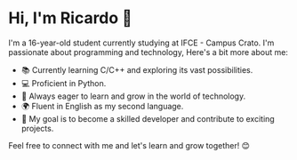 # Hi, I'm Ricardo 👋

I'm a 16-year-old student currently studying at IFCE - Campus Crato. I'm passionate about programming and technology, Here's a bit more about me:

- 📚 Currently learning C/C++ and exploring its vast possibilities.
- 💻 Proficient in Python.
- 🌱 Always eager to learn and grow in the world of technology.
- 🌍 Fluent in English as my second language.
- 🎯 My goal is to become a skilled developer and contribute to exciting projects.

Feel free to connect with me and let's learn and grow together! 😊
